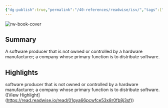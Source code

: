 ```yaml
---
{"dg-publish":true,"permalink":"/40-references/readwise/isv/","tags":["rw/articles"]}
---
```


![rw-book-cover](https://readwise-assets.s3.amazonaws.com/static/images/article4.6bc1851654a0.png)

## Summary

A software producer that is not owned or controlled by a hardware manufacturer; a company whose primary function is to distribute software.

## Highlights

software producer that is not owned or controlled by a hardware manufacturer; a company whose primary function is to distribute software. ([View Highlight] (https://read.readwise.io/read/01gya66pcwfce53x8r0fb8j3sf))


